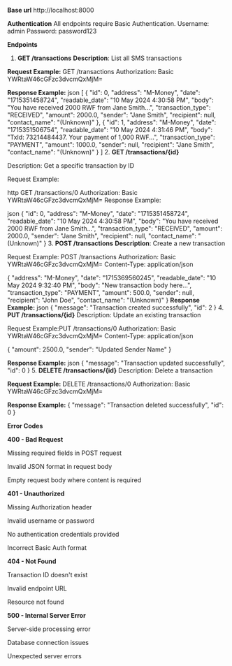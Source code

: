 **Base url**
http://localhost:8000

**Authentication**
All endpoints require Basic Authentication.
Username: admin
Password: password123

**Endpoints**
1. **GET /transactions**
   **Description**: List all SMS transactions

**Request Example:**
GET /transactions
Authorization: Basic YWRtaW46cGFzc3dvcmQxMjM=

**Response Example:**
json
[
  {
    "id": 0,
    "address": "M-Money",
    "date": "1715351458724",
    "readable_date": "10 May 2024 4:30:58 PM",
    "body": "You have received 2000 RWF from Jane Smith...",
    "transaction_type": "RECEIVED",
    "amount": 2000.0,
    "sender": "Jane Smith",
    "recipient": null,
    "contact_name": "(Unknown)"
  },
  {
    "id": 1,
    "address": "M-Money",
    "date": "1715351506754",
    "readable_date": "10 May 2024 4:31:46 PM",
    "body": "TxId: 73214484437. Your payment of 1,000 RWF...",
    "transaction_type": "PAYMENT",
    "amount": 1000.0,
    "sender": null,
    "recipient": "Jane Smith",
    "contact_name": "(Unknown)"
  }
]
2. **GET /transactions/{id}**

Description: Get a specific transaction by ID

Request Example:

http
GET /transactions/0
Authorization: Basic YWRtaW46cGFzc3dvcmQxMjM=
Response Example:

json
{
  "id": 0,
  "address": "M-Money",
  "date": "1715351458724",
  "readable_date": "10 May 2024 4:30:58 PM",
  "body": "You have received 2000 RWF from Jane Smith...",
  "transaction_type": "RECEIVED",
  "amount": 2000.0,
  "sender": "Jane Smith",
  "recipient": null,
  "contact_name": "(Unknown)"
}
3. **POST /transactions**
**Description**: Create a new transaction

Request Example:
POST /transactions
Authorization: Basic YWRtaW46cGFzc3dvcmQxMjM=
Content-Type: application/json

{
  "address": "M-Money",
  "date": "1715369560245",
  "readable_date": "10 May 2024 9:32:40 PM",
  "body": "New transaction body here...",
  "transaction_type": "PAYMENT",
  "amount": 500.0,
  "sender": null,
  "recipient": "John Doe",
  "contact_name": "(Unknown)"
}
**Response Example:**
json
{
  "message": "Transaction created successfully",
  "id": 2
}
4. **PUT /transactions/{id}**
Description: Update an existing transaction

Request Example:PUT /transactions/0
Authorization: Basic YWRtaW46cGFzc3dvcmQxMjM=
Content-Type: application/json

{
  "amount": 2500.0,
  "sender": "Updated Sender Name"
}

**Response Example:**
json
{
  "message": "Transaction updated successfully",
  "id": 0
}
5. **DELETE /transactions/{id}**
Description: Delete a transaction

**Request Example:**
DELETE /transactions/0
Authorization: Basic YWRtaW46cGFzc3dvcmQxMjM=

**Response Example:**
{
  "message": "Transaction deleted successfully",
  "id": 0
}

**Error Codes**

**400 - Bad Request**

Missing required fields in POST request

Invalid JSON format in request body

Empty request body where content is required

**401 - Unauthorized**

Missing Authorization header

Invalid username or password

No authentication credentials provided

Incorrect Basic Auth format

**404 - Not Found**

Transaction ID doesn't exist

Invalid endpoint URL

Resource not found

**500 - Internal Server Error**

Server-side processing error

Database connection issues

Unexpected server errors


